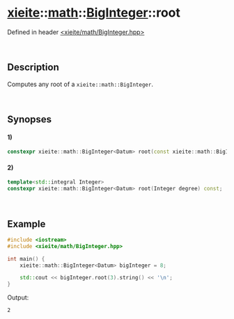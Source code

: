 # [xieite](../../../xieite.md)\:\:[math](../../../math.md)\:\:[BigInteger<Datum>](../../BigInteger.md)\:\:root
Defined in header [<xieite/math/BigInteger.hpp>](../../../../include/xieite/math/BigInteger.hpp)

&nbsp;

## Description
Computes any root of a `xieite::math::BigInteger`.

&nbsp;

## Synopses
#### 1)
```cpp
constexpr xieite::math::BigInteger<Datum> root(const xieite::math::BigInteger<Datum>& degree) const;
```
#### 2)
```cpp
template<std::integral Integer>
constexpr xieite::math::BigInteger<Datum> root(Integer degree) const;
```

&nbsp;

## Example
```cpp
#include <iostream>
#include <xieite/math/BigInteger.hpp>

int main() {
    xieite::math::BigInteger<Datum> bigInteger = 8;

    std::cout << bigInteger.root(3).string() << '\n';
}
```
Output:
```
2
```
